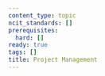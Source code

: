 ```yaml
---
content_type: topic
ncit_standards: []
prerequisites:
  hard: []
ready: true
tags: []
title: Project Management
---
```

